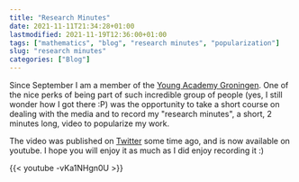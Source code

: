 ```yaml
---
title: "Research Minutes"
date: 2021-11-11T21:34:28+01:00
lastmodified: 2021-11-19T12:36:00+01:00
tags: ["mathematics", "blog", "research minutes", "popularization"]
slug: "research minutes"
categories: ["Blog"]
---
```


Since September I am a member of the [Young Academy Groningen](https://www.rug.nl/news/2021/03/the-young-academy-groningen-welcomes-seven-new-members).
One of the nice perks of being part of such incredible group of people (yes, I still wonder how I got there :P) was the opportunity to take a short course on dealing with the media and to record my "research minutes", a short, 2 minutes long, video to popularize my work.

The video was published on [Twitter](https://twitter.com/YAGroningen/status/1441035218014687239) some time ago, and is now available on youtube.
I hope you will enjoy it as much as I did enjoy recording it :)

{{< youtube -vKa1NHgn0U >}}
